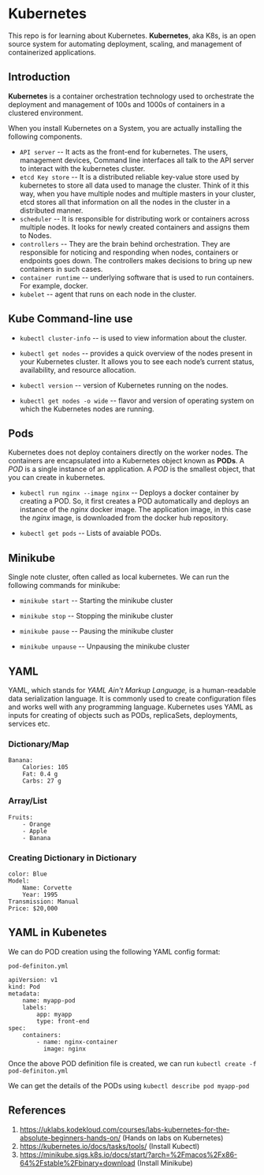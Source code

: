 # Kubernetes
This repo is for learning about Kubernetes. **Kubernetes**, aka K8s, is an open source system for automating deployment, scaling, and management of containerized applications.

## Introduction
**Kubernetes** is a container orchestration technology used to orchestrate the deployment and management of 100s and 1000s of containers in a clustered environment.

When you install Kubernetes on a System, you are actually installing the following components.
+ `API server` -- It acts as the front-end for kubernetes. The users, management devices, Command line interfaces all talk to the API server to interact with the kubernetes cluster.
+ `etcd Key store` -- It is a distributed reliable key-value store used by kubernetes to store all data used to manage the cluster. Think of it this way, when you have multiple nodes and multiple masters in your cluster, etcd stores all that information on all the nodes in the cluster in a distributed manner.
+ `scheduler` -- It is responsible for distributing work or containers across multiple nodes. It looks for newly created containers and assigns them to Nodes.
+ `controllers` -- They are the brain behind orchestration. They are responsible for noticing and responding when nodes, containers or endpoints goes down. The controllers makes decisions to bring up new containers in such cases.
+ `container runtime` -- underlying software that is used to run containers. For example, docker.
+ `kubelet` -- agent that runs on each node in the cluster.


## Kube Command-line use
+ `kubectl cluster-info` -- is used to view information about the cluster.
+ `kubectl get nodes` -- provides a quick overview of the nodes present in your Kubernetes cluster. It allows you to see each node’s current status, availability, and resource allocation.

+ `kubectl version` -- version of Kubernetes running on the nodes.

+ `kubectl get nodes -o wide` -- flavor and version of operating system on which the Kubernetes nodes are running.

## Pods
Kubernetes does not deploy containers directly on the worker nodes. The containers are encapsulated into a Kubernetes object known as **PODs**. A *POD* is a single instance of an application. A *POD* is the smallest
object, that you can create in kubernetes.

+ `kubectl run nginx --image nginx` -- Deploys a docker container by creating a POD. So, it first creates a POD automatically and deploys an instance of the *nginx* docker image. The application image, in this case the *nginx* image, is downloaded from the docker hub repository.

+ `kubectl get pods` -- Lists of avaiable PODs.

## Minikube
Single note cluster, often called as local kubernetes. We can run the following commands for minikube:

+ `minikube start` -- Starting the minikube cluster

+ `minikube stop` -- Stopping the minikube cluster

+ `minikube pause` -- Pausing the minikube cluster

+ `minikube unpause` -- Unpausing the minikube cluster

## YAML
YAML, which stands for *YAML Ain't Markup Language,* is a human-readable data serialization language. It is commonly used to create configuration files and works well with any programming language. Kubernetes uses YAML as inputs for creating of objects such as PODs, replicaSets, deployments, services etc.

### Dictionary/Map
~~~
Banana: 
    Calories: 105
    Fat: 0.4 g
    Carbs: 27 g
~~~

### Array/List
~~~
Fruits:
    - Orange
    - Apple
    - Banana
~~~


### Creating Dictionary in Dictionary
~~~
color: Blue
Model:
    Name: Corvette
    Year: 1995
Transmission: Manual
Price: $20,000
~~~

## YAML in Kubenetes
We can do POD creation using the following YAML config format:

`pod-definiton.yml`
~~~
apiVersion: v1
kind: Pod
metadata:
    name: myapp-pod
    labels:
        app: myapp
        type: front-end
spec:
    containers:
        - name: nginx-container
          image: nginx
~~~

Once the above POD definition file is created, we can run 
`kubectl create -f pod-definiton.yml`

We can get the details of the PODs using `kubectl describe pod myapp-pod`


## References
1. https://uklabs.kodekloud.com/courses/labs-kubernetes-for-the-absolute-beginners-hands-on/ (Hands on labs on Kubernetes)
2. https://kubernetes.io/docs/tasks/tools/ (Install Kubectl)
3. https://minikube.sigs.k8s.io/docs/start/?arch=%2Fmacos%2Fx86-64%2Fstable%2Fbinary+download (Install Minikube)
